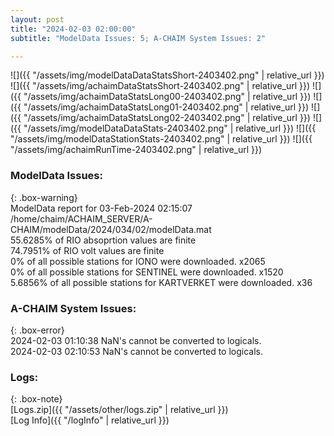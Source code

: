 ```yaml
---
layout: post
title: "2024-02-03 02:00:00"
subtitle: "ModelData Issues: 5; A-CHAIM System Issues: 2"

---
```


![]({{ "/assets/img/modelDataDataStatsShort-2403402.png" | relative_url }})
![]({{ "/assets/img/achaimDataStatsShort-2403402.png" | relative_url }})
![]({{ "/assets/img/achaimDataStatsLong00-2403402.png" | relative_url }})
![]({{ "/assets/img/achaimDataStatsLong01-2403402.png" | relative_url }})
![]({{ "/assets/img/achaimDataStatsLong02-2403402.png" | relative_url }})
![]({{ "/assets/img/modelDataDataStats-2403402.png" | relative_url }})
![]({{ "/assets/img/modelDataStationStats-2403402.png" | relative_url }})
![]({{ "/assets/img/achaimRunTime-2403402.png" | relative_url }})


### ModelData Issues:  
  
{: .box-warning}  
 ModelData report for 03-Feb-2024 02:15:07   
 /home/chaim/ACHAIM_SERVER/A-CHAIM/modelData/2024/034/02/modelData.mat   
 55.6285% of RIO absoprtion values are finite   
 74.7951% of RIO volt values are finite   
 0% of all possible stations for IONO were downloaded. x2065   
 0% of all possible stations for SENTINEL were downloaded. x1520   
 5.6856% of all possible stations for KARTVERKET were downloaded. x36   
  
### A-CHAIM System Issues:  
  
{: .box-error}  
2024-02-03 01:10:38 NaN's cannot be converted to logicals.  
2024-02-03 02:10:53 NaN's cannot be converted to logicals.  

### Logs:  
  
{: .box-note}  
[Logs.zip]({{ "/assets/other/logs.zip" | relative_url }})  
[Log Info]({{ "/logInfo" | relative_url }})  
